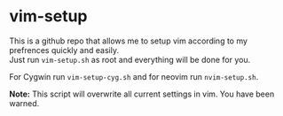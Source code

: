 # vim-setup
This is a github repo that allows me to setup vim according to my prefrences quickly and easily.\
Just run `vim-setup.sh` as root and everything will be done for you.

For Cygwin run `vim-setup-cyg.sh` and for neovim run `nvim-setup.sh`.

**Note:** This script will overwrite all current settings in vim. You have been warned.
